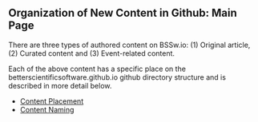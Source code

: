 ## Organization of New Content in Github: Main Page

There are three types of authored content on BSSw.io: (1) Original article,
(2) Curated content and (3) Event-related content.

Each of the above content has a specific place on the betterscientificsoftware.github.io github directory structure and is described in more detail below.
* [Content Placement](ContentPlacement.md)
* [Content Naming](ContentNaming.md)

